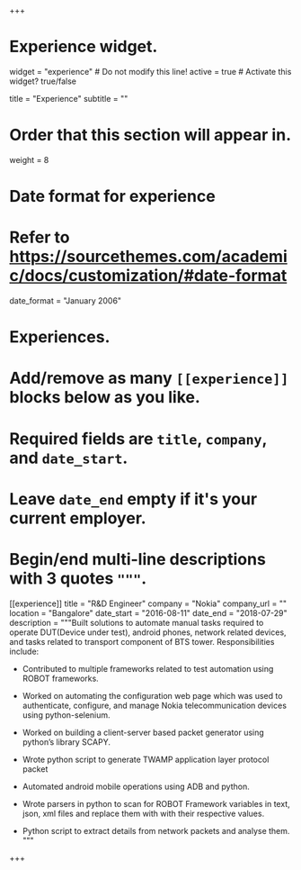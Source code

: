 +++
# Experience widget.
widget = "experience"  # Do not modify this line!
active = true  # Activate this widget? true/false

title = "Experience"
subtitle = ""

# Order that this section will appear in.
weight = 8

# Date format for experience
#   Refer to https://sourcethemes.com/academic/docs/customization/#date-format
date_format = "January 2006"

# Experiences.
#   Add/remove as many `[[experience]]` blocks below as you like.
#   Required fields are `title`, `company`, and `date_start`.
#   Leave `date_end` empty if it's your current employer.
#   Begin/end multi-line descriptions with 3 quotes `"""`.
[[experience]]
  title = "R&D Engineer"
  company = "Nokia"
  company_url = ""
  location = "Bangalore"
  date_start = "2016-08-11"
  date_end = "2018-07-29"
  description = """Built solutions to automate manual tasks required to operate
DUT(Device under test), android phones, network related
devices, and tasks related to transport component of BTS tower.
  Responsibilities include:
 
  * Contributed to multiple frameworks related to test automation
using ROBOT frameworks.

  * Worked on automating the configuration web page which was
used to authenticate, configure, and manage Nokia telecommunication
devices using python-selenium.

  * Worked on building a client-server based packet generator using
python’s library SCAPY.

  * Wrote python script to generate TWAMP application layer protocol
packet

  * Automated android mobile operations using ADB and python.
  
  * Wrote parsers in python to scan for ROBOT Framework variables in
text, json, xml files and replace them with with their respective values.

  * Python script to extract details from network packets and analyse
them.
  """


+++
